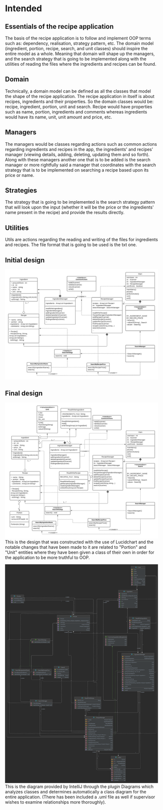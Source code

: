 # Intended

## Essentials of the recipe application
The basis of the recipe application is to follow and implement OOP terms such as: dependency, realisation, strategy pattern,
etc. The domain model (ingredient, portion, recipe, search, and unit classes) should inspire the entire model as a whole.
Meaning that domain will shape up the managers, and the search strategy that is going to be implemented along with the 
utilities of reading the files where the ingredients and recipes can be found. 

## Domain 
Technically, a domain model can be defined as all the classes that model the shape of the recipe application. 
The recipe application in itself is about recipes, ingredients and their properties. So the domain classes would be: 
recipe, ingredient, portion, unit and search. Recipe would have properties such as name, portion, ingredients and 
comments whereas ingredients would have its name, unit, unit amount and price, etc.

## Managers
The managers would be classes regarding actions such as common actions regarding ingredients and recipes in the app, 
the ingredients' and recipes' manager (viewing details, adding, deleting, updating them and so forth). Along 
with these managers another one that is to be added is the search manager or more rightfully said a manager that 
coordinates with the search strategy that is to be implemented on searching a recipe based upon its price or name. 

## Strategies
The strategy that is going to be  implemented is the search strategy pattern that will look upon the input (whether it 
will be the price or the ingredients' name present in the recipe) and provide the results directly. 

## Utilities
Utils are actions regarding the reading and writing of the files for ingredients and recipes. The file format that is 
going to be used is the txt one. 

## Initial design
![Initial design of application](diagrams/initialdesign.png)

## Final design
![Final design of application](diagrams/finaldesign.png)
This is the design that was constructed with the use of Lucidchart and the notable changes that have been made to it are
related to "Portion" and "Unit" entities where they have been given a class of their own in order for the application to
be more truthful to OOP.

![Final design of application according to IntelliJ](diagrams/implementation.png)
This is the diagram provided by IntelliJ through the plugin Diagrams which analyzes classes and determines automatically
a class diagram for the entire application. (There has been included a .uml file as well if supervisor wishes to examine
relationships more thoroughly). 
